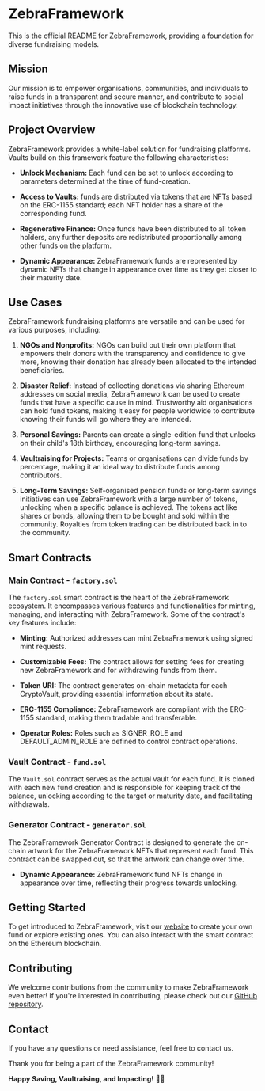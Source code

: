 # ZebraFramework

This is the official README for ZebraFramework, providing a foundation for diverse fundraising models.

## Mission

Our mission is to empower organisations, communities, and individuals to raise funds in a transparent and secure manner, and contribute to social impact initiatives through the innovative use of blockchain technology.

## Project Overview

ZebraFramework provides a white-label solution for fundraising platforms. Vaults build on this framework feature the following characteristics:

- **Unlock Mechanism:** Each fund can be set to unlock according to parameters determined at the time of fund-creation.

- **Access to Vaults:** funds are distributed via tokens that are NFTs based on the ERC-1155 standard; each NFT holder has a share of the corresponding fund.

- **Regenerative Finance:** Once funds have been distributed to all token holders, any further deposits are redistributed proportionally among other funds on the platform.

- **Dynamic Appearance:** ZebraFramework funds are represented by dynamic NFTs that change in appearance over time as they get closer to their maturity date.

## Use Cases

ZebraFramework fundraising platforms are versatile and can be used for various purposes, including:

1. **NGOs and Nonprofits:** NGOs can build out their own platform that empowers their donors with the transparency and confidence to give more, knowing their donation has already been allocated to the intended beneficiaries.

2. **Disaster Relief:** Instead of collecting donations via sharing Ethereum addresses on social media, ZebraFramework can be used to create funds that have a specific cause in mind. Trustworthy aid organisations can hold fund tokens, making it easy for people worldwide to contribute knowing their funds will go where they are intended.

3. **Personal Savings:** Parents can create a single-edition fund that unlocks on their child's 18th birthday, encouraging long-term savings.

4. **Vaultraising for Projects:** Teams or organisations can divide funds by percentage, making it an ideal way to distribute funds among contributors.

5. **Long-Term Savings:** Self-organised pension funds or long-term savings initiatives can use ZebraFramework with a large number of tokens, unlocking when a specific balance is achieved. The tokens act like shares or bonds, allowing them to be bought and sold within the community. Royalties from token trading can be distributed back in to the community.

## Smart Contracts

### Main Contract - `factory.sol`

The `factory.sol` smart contract is the heart of the ZebraFramework ecosystem. It encompasses various features and functionalities for minting, managing, and interacting with ZebraFramework. Some of the contract's key features include:

- **Minting:** Authorized addresses can mint ZebraFramework using signed mint requests.

- **Customizable Fees:** The contract allows for setting fees for creating new ZebraFramework and for withdrawing funds from them.

- **Token URI:** The contract generates on-chain metadata for each CryptoVault, providing essential information about its state.

- **ERC-1155 Compliance:** ZebraFramework are compliant with the ERC-1155 standard, making them tradable and transferable.

- **Operator Roles:** Roles such as SIGNER_ROLE and DEFAULT_ADMIN_ROLE are defined to control contract operations.

### Vault Contract - `fund.sol`

The `Vault.sol` contract serves as the actual vault for each fund. It is cloned with each new fund creation and is responsible for keeping track of the balance, unlocking according to the target or maturity date, and facilitating withdrawals. 


### Generator Contract - `generator.sol`

The ZebraFramework Generator Contract is designed to generate the on-chain artwork for the ZebraFramework NFTs that represent each fund. This contract can be swapped out, so that the artwork can change over time.

- **Dynamic Appearance:** ZebraFramework fund NFTs change in appearance over time, reflecting their progress towards unlocking.

## Getting Started

To get introduced to ZebraFramework, visit our [website](https://zappfundraising.vercel.app//) to create your own fund or explore existing ones. You can also interact with the smart contract on the Ethereum blockchain.

## Contributing

We welcome contributions from the community to make ZebraFramework even better! If you're interested in contributing, please check out our [GitHub repository](https://github.com/qedric/zebraframework).

## Contact

If you have any questions or need assistance, feel free to contact us.

Thank you for being a part of the ZebraFramework community!

**Happy Saving, Vaultraising, and Impacting!** 🐷🚀
